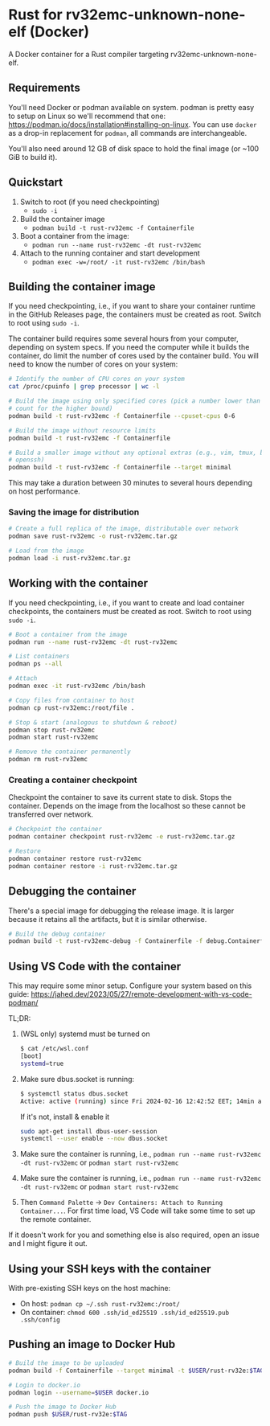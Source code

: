# Rust for rv32emc-unknown-none-elf (Docker)

A Docker container for a Rust compiler targeting rv32emc-unknown-none-elf.

## Requirements

You'll need Docker or podman available on system. podman is pretty easy to setup
on Linux so we'll recommend that one:
<https://podman.io/docs/installation#installing-on-linux>. You can use `docker`
as a drop-in replacement for `podman`, all commands are interchangeable.

You'll also need around 12 GB of disk space to hold the final image (or ~100 GiB
to build it).

## Quickstart

1. Switch to root (if you need checkpointing)
    * `sudo -i`
1. Build the container image
    * `podman build -t rust-rv32emc -f Containerfile`
1. Boot a container from the image:
    * `podman run --name rust-rv32emc -dt rust-rv32emc`
1. Attach to the running container and start development
    * `podman exec -w=/root/ -it rust-rv32emc /bin/bash`

## Building the container image

If you need checkpointing, i.e., if you want to share your container runtime in
the GitHub Releases page, the containers must be created as root. Switch to root
using `sudo -i`.

The container build requires some several hours from your computer, depending on
system specs. If you need the computer while it builds the container, do limit
the number of cores used by the container build. You will need to know the
number of cores on your system:

```sh
# Identify the number of CPU cores on your system
cat /proc/cpuinfo | grep processor | wc -l
```

```sh
# Build the image using only specified cores (pick a number lower than your core
# count for the higher bound)
podman build -t rust-rv32emc -f Containerfile --cpuset-cpus 0-6

# Build the image without resource limits
podman build -t rust-rv32emc -f Containerfile

# Build a smaller image without any optional extras (e.g., vim, tmux, binutils,
# openssh)
podman build -t rust-rv32emc -f Containerfile --target minimal
```

This may take a duration between 30 minutes to several hours depending on host
performance.

### Saving the image for distribution

```sh
# Create a full replica of the image, distributable over network
podman save rust-rv32emc -o rust-rv32emc.tar.gz

# Load from the image
podman load -i rust-rv32emc.tar.gz
```

## Working with the container

If you need checkpointing, i.e., if you want to create and load container
checkpoints, the containers must be created as root. Switch to root using `sudo
-i`.

```sh
# Boot a container from the image
podman run --name rust-rv32emc -dt rust-rv32emc

# List containers
podman ps --all

# Attach
podman exec -it rust-rv32emc /bin/bash

# Copy files from container to host
podman cp rust-rv32emc:/root/file .

# Stop & start (analogous to shutdown & reboot)
podman stop rust-rv32emc
podman start rust-rv32emc

# Remove the container permanently
podman rm rust-rv32emc
```

### Creating a container checkpoint

Checkpoint the container to save its current state to disk. Stops the container.
Depends on the image from the localhost so these cannot be transferred over
network.

```sh
# Checkpoint the container
podman container checkpoint rust-rv32emc -e rust-rv32emc.tar.gz

# Restore
podman container restore rust-rv32emc
podman container restore -i rust-rv32emc.tar.gz
```

## Debugging the container

There's a special image for debugging the release image. It is larger because it
retains all the artifacts, but it is similar otherwise.

```sh
# Build the debug container
podman build -t rust-rv32emc-debug -f Containerfile -f debug.Containerfile
```

## Using VS Code with the container

This may require some minor setup. Configure your system based on this guide:
<https://jahed.dev/2023/05/27/remote-development-with-vs-code-podman/>

TL;DR:

1. (WSL only) systemd must be turned on

    ```sh
    $ cat /etc/wsl.conf
    [boot]
    systemd=true
    ```

2. Make sure dbus.socket is running:

    ```sh
    $ systemctl status dbus.socket
    Active: active (running) since Fri 2024-02-16 12:42:52 EET; 14min ago
    ```

    If it's not, install & enable it

    ```sh
    sudo apt-get install dbus-user-session
    systemctl --user enable --now dbus.socket
    ```

3. Make sure the container is running, i.e.,
   `podman run --name rust-rv32emc -dt rust-rv32emc` or `podman start rust-rv32emc`
4. Make sure the container is running, i.e., `podman run --name rust-rv32emc -dt rust-rv32emc` or
   `podman start rust-rv32emc`
5. Then `Command Palette` -> `Dev Containers: Attach to Running Container...`. For first time load,
   VS Code will take some time to set up the remote container.

If it doesn't work for you and something else is also required, open an issue and I might figure it
out.

## Using your SSH keys with the container

With pre-existing SSH keys on the host machine:

* On host: `podman cp ~/.ssh rust-rv32emc:/root/`
* On container: `chmod 600 .ssh/id_ed25519 .ssh/id_ed25519.pub .ssh/config`

## Pushing an image to Docker Hub

```sh
# Build the image to be uploaded
podman build -f Containerfile --target minimal -t $USER/rust-rv32e:$TAG .

# Login to docker.io
podman login --username=$USER docker.io

# Push the image to Docker Hub
podman push $USER/rust-rv32e:$TAG
```
